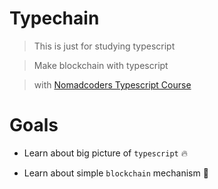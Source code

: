 # Typechain

> This is just for studying typescript

> Make blockchain with typescript

> with [Nomadcoders Typescript Course](https://nomadcoders.co/typescript-for-beginners/lobby)

# Goals

- Learn about big picture of `typescript` 🔥

- Learn about simple `blockchain` mechanism 🚀
